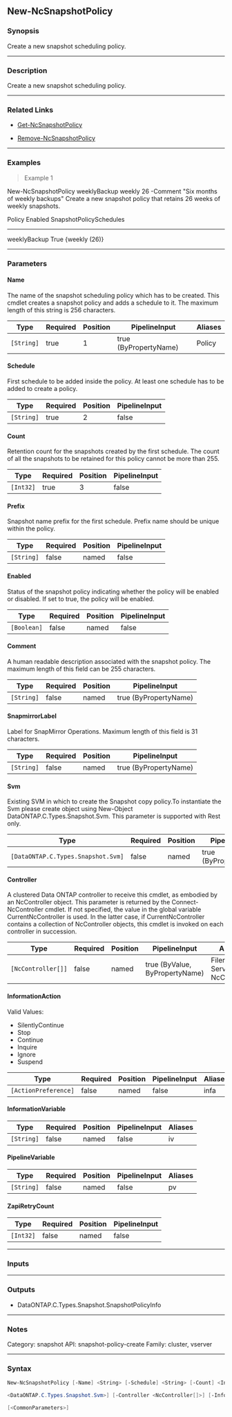 New-NcSnapshotPolicy
--------------------

### Synopsis
Create a new snapshot scheduling policy.

---

### Description

Create a new snapshot scheduling policy.

---

### Related Links
* [Get-NcSnapshotPolicy](Get-NcSnapshotPolicy)

* [Remove-NcSnapshotPolicy](Remove-NcSnapshotPolicy)

---

### Examples
> Example 1

New-NcSnapshotPolicy weeklyBackup weekly 26 -Comment "Six months of weekly backups"
Create a new snapshot policy that retains 26 weeks of weekly snapshots.

Policy               Enabled SnapshotPolicySchedules
------               ------- -----------------------
weeklyBackup          True   {weekly (26)}

---

### Parameters
#### **Name**
The name of the snapshot scheduling policy which has to be created.  This cmdlet creates a snapshot policy and adds a schedule to it.  The maximum length of this string is 256 characters.

|Type      |Required|Position|PipelineInput        |Aliases|
|----------|--------|--------|---------------------|-------|
|`[String]`|true    |1       |true (ByPropertyName)|Policy |

#### **Schedule**
First schedule to be added inside the policy.  At least one schedule has to be added to create a policy.

|Type      |Required|Position|PipelineInput|
|----------|--------|--------|-------------|
|`[String]`|true    |2       |false        |

#### **Count**
Retention count for the snapshots created by the first schedule.  The count of all the snapshots to be retained for this policy cannot be more than 255.

|Type     |Required|Position|PipelineInput|
|---------|--------|--------|-------------|
|`[Int32]`|true    |3       |false        |

#### **Prefix**
Snapshot name prefix for the first schedule.  Prefix name should be unique within the policy.

|Type      |Required|Position|PipelineInput|
|----------|--------|--------|-------------|
|`[String]`|false   |named   |false        |

#### **Enabled**
Status of the snapshot policy indicating whether the policy will be enabled or disabled.  If set to true, the policy will be enabled.

|Type       |Required|Position|PipelineInput|
|-----------|--------|--------|-------------|
|`[Boolean]`|false   |named   |false        |

#### **Comment**
A human readable description associated with the snapshot policy.  The maximum length of this field can be 255 characters.

|Type      |Required|Position|PipelineInput        |
|----------|--------|--------|---------------------|
|`[String]`|false   |named   |true (ByPropertyName)|

#### **SnapmirrorLabel**
Label for SnapMirror Operations. Maximum length of this field is 31 characters.

|Type      |Required|Position|PipelineInput        |
|----------|--------|--------|---------------------|
|`[String]`|false   |named   |true (ByPropertyName)|

#### **Svm**
Existing SVM in which to create the Snapshot copy policy.To instantiate the Svm please create object using New-Object DataONTAP.C.Types.Snapshot.Svm. This parameter is supported with Rest only.

|Type                              |Required|Position|PipelineInput        |
|----------------------------------|--------|--------|---------------------|
|`[DataONTAP.C.Types.Snapshot.Svm]`|false   |named   |true (ByPropertyName)|

#### **Controller**
A clustered Data ONTAP controller to receive this cmdlet, as embodied by an NcController object.  This parameter is returned by the Connect-NcController cmdlet.  If not specified, the value in the global variable CurrentNcController is used.  In the latter case, if CurrentNcController contains a collection of NcController objects, this cmdlet is invoked on each controller in succession.

|Type              |Required|Position|PipelineInput                 |Aliases                          |
|------------------|--------|--------|------------------------------|---------------------------------|
|`[NcController[]]`|false   |named   |true (ByValue, ByPropertyName)|Filer<br/>Server<br/>NcController|

#### **InformationAction**

Valid Values:

* SilentlyContinue
* Stop
* Continue
* Inquire
* Ignore
* Suspend

|Type                |Required|Position|PipelineInput|Aliases|
|--------------------|--------|--------|-------------|-------|
|`[ActionPreference]`|false   |named   |false        |infa   |

#### **InformationVariable**

|Type      |Required|Position|PipelineInput|Aliases|
|----------|--------|--------|-------------|-------|
|`[String]`|false   |named   |false        |iv     |

#### **PipelineVariable**

|Type      |Required|Position|PipelineInput|Aliases|
|----------|--------|--------|-------------|-------|
|`[String]`|false   |named   |false        |pv     |

#### **ZapiRetryCount**

|Type     |Required|Position|PipelineInput|
|---------|--------|--------|-------------|
|`[Int32]`|false   |named   |false        |

---

### Inputs

---

### Outputs
* DataONTAP.C.Types.Snapshot.SnapshotPolicyInfo

---

### Notes
Category: snapshot
API: snapshot-policy-create
Family: cluster, vserver

---

### Syntax
```PowerShell
New-NcSnapshotPolicy [-Name] <String> [-Schedule] <String> [-Count] <Int32> [-Prefix <String>] [-Enabled <Boolean>] [-Comment <String>] [-SnapmirrorLabel <String>] [-Svm 
```
```PowerShell
<DataONTAP.C.Types.Snapshot.Svm>] [-Controller <NcController[]>] [-InformationAction <ActionPreference>] [-InformationVariable <String>] [-PipelineVariable <String>] [-ZapiRetryCount <Int32>] 
```
```PowerShell
[<CommonParameters>]
```

